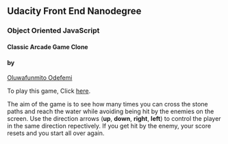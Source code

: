 ## Udacity Front End Nanodegree

### Object Oriented JavaScript

#### Classic Arcade Game Clone

#### by

[Oluwafunmito Odefemi](https://ng.linkedin.com/in/ooluwafunmito)

To play this game, Click [here](https://ofunmito.github.io/udacity-fe-nanodegree/arcade-game).

The aim of the game is to see how many times you can cross the stone paths and reach the water while avoiding being hit by the enemies on the screen. Use the direction arrows (**up**, **down**, **right**, **left**) to control the player in the same direction repectively. If you get hit by the enemy, your score resets and you start all over again.